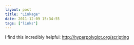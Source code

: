 ```yaml
---
layout: post
title: "Linkage"
date: 2011-12-09 15:34:55
tags: ["links"]
---
```


I find this incredibly helpful:
http://hyperpolyglot.org/scripting
